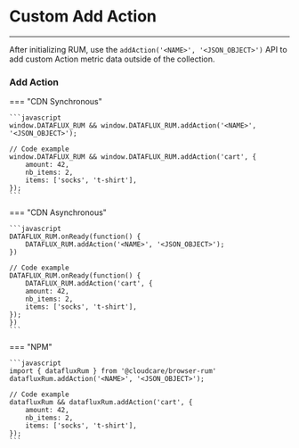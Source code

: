 # Custom Add Action
---


After initializing RUM, use the `addAction('<NAME>', '<JSON_OBJECT>')` API to add custom Action metric data outside of the collection.

### Add Action

=== "CDN Synchronous"

    ```javascript
    window.DATAFLUX_RUM && window.DATAFLUX_RUM.addAction('<NAME>', '<JSON_OBJECT>');

    // Code example
    window.DATAFLUX_RUM && window.DATAFLUX_RUM.addAction('cart', {
        amount: 42,
        nb_items: 2,
        items: ['socks', 't-shirt'],
    });
    ```

=== "CDN Asynchronous"

    ```javascript
    DATAFLUX_RUM.onReady(function() {
        DATAFLUX_RUM.addAction('<NAME>', '<JSON_OBJECT>');
    })

    // Code example
    DATAFLUX_RUM.onReady(function() {
        DATAFLUX_RUM.addAction('cart', {
        amount: 42,
        nb_items: 2,
        items: ['socks', 't-shirt'],
    });
    })
    ```

=== "NPM"

    ```javascript
    import { datafluxRum } from '@cloudcare/browser-rum'
    datafluxRum.addAction('<NAME>', '<JSON_OBJECT>');

    // Code example
    datafluxRum && datafluxRum.addAction('cart', {
        amount: 42,
        nb_items: 2,
        items: ['socks', 't-shirt'],
    });              
    ```